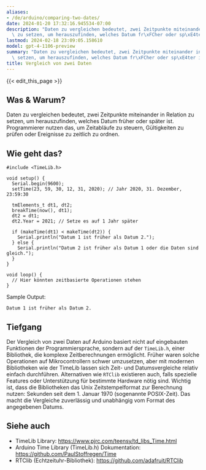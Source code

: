 ```yaml
---
aliases:
- /de/arduino/comparing-two-dates/
date: 2024-01-20 17:32:16.945534-07:00
description: "Daten zu vergleichen bedeutet, zwei Zeitpunkte miteinander in Relation\
  \ zu setzen, um herauszufinden, welches Datum fr\xFCher oder sp\xE4ter ist. Programmierer\u2026"
lastmod: 2024-02-18 23:09:05.158610
model: gpt-4-1106-preview
summary: "Daten zu vergleichen bedeutet, zwei Zeitpunkte miteinander in Relation zu\
  \ setzen, um herauszufinden, welches Datum fr\xFCher oder sp\xE4ter ist. Programmierer\u2026"
title: Vergleich von zwei Daten
---
```


{{< edit_this_page >}}

## Was & Warum?
Daten zu vergleichen bedeutet, zwei Zeitpunkte miteinander in Relation zu setzen, um herauszufinden, welches Datum früher oder später ist. Programmierer nutzen das, um Zeitabläufe zu steuern, Gültigkeiten zu prüfen oder Ereignisse zu zeitlich zu ordnen.

## Wie geht das?
```Arduino
#include <TimeLib.h>

void setup() {
  Serial.begin(9600);
  setTime(23, 59, 30, 12, 31, 2020); // Jahr 2020, 31. Dezember, 23:59:30

  tmElements_t dt1, dt2;
  breakTime(now(), dt1);
  dt2 = dt1;
  dt2.Year = 2021; // Setze es auf 1 Jahr später
  
  if (makeTime(dt1) < makeTime(dt2)) {
    Serial.println("Datum 1 ist früher als Datum 2.");
  } else {
    Serial.println("Datum 2 ist früher als Datum 1 oder die Daten sind gleich.");
  }
}

void loop() {
  // Hier könnten zeitbasierte Operationen stehen
}
```
Sample Output:
```
Datum 1 ist früher als Datum 2.
```

## Tiefgang
Der Vergleich von zwei Daten auf Arduino basiert nicht auf eingebauten Funktionen der Programmiersprache, sondern auf der `TimeLib.h`, einer Bibliothek, die komplexe Zeitberechnungen ermöglicht. Früher waren solche Operationen auf Mikrocontrollern schwer umzusetzen, aber mit modernen Bibliotheken wie der TimeLib lassen sich Zeit- und Datumsvergleiche relativ einfach durchführen. Alternativen wie `RTClib` existieren auch, falls spezielle Features oder Unterstützung für bestimmte Hardware nötig sind. Wichtig ist, dass die Bibliotheken das Unix Zeitstempelformat zur Berechnung nutzen: Sekunden seit dem 1. Januar 1970 (sogenannte POSIX-Zeit). Das macht die Vergleiche zuverlässig und unabhängig vom Format des angegebenen Datums.

## Siehe auch
- TimeLib Library: https://www.pjrc.com/teensy/td_libs_Time.html
- Arduino Time Library (TimeLib.h) Dokumentation: https://github.com/PaulStoffregen/Time
- RTClib (Echtzeituhr-Bibliothek): https://github.com/adafruit/RTClib
